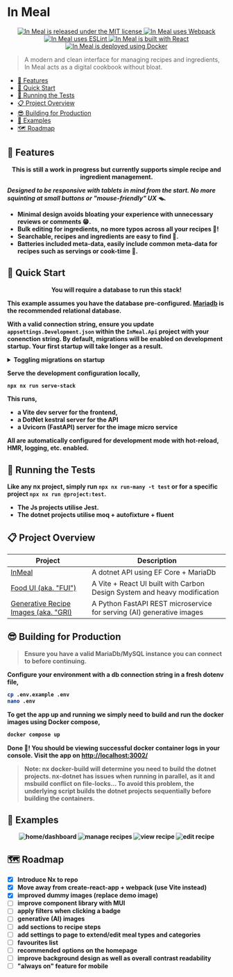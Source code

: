 # In Meal

<p align="center">
    <a href="https://github.com/albert118/InMeal/blob/master/LICENSE">
        <img src="https://img.shields.io/badge/License-MIT-yellow.svg" alt="In Meal is released under the MIT license" />
    </a>
    <a href="https://github.com/albert118/InMeal/blob/master/meal-ui/webpack.common.js">
        <img src="https://badges.aleen42.com/src/webpack.svg" alt="In Meal uses Webpack" />
    </a>
    <a href="https://github.com/albert118/InMeal/blob/master/meal-ui/README.md">
        <img src="https://badges.aleen42.com/src/eslint.svg" alt="In Meal uses ESLint" />
    </a>
    <a href="https://github.com/albert118/InMeal/blob/master/meal-ui/README.md">
        <img src="https://badges.aleen42.com/src/react.svg" alt="In Meal is built with React" />
    </a>
    <a href="https://github.com/albert118/InMeal/blob/master/meal-ui/Dockerfile">
        <img src="https://badges.aleen42.com/src/docker.svg" alt="In Meal is deployed using Docker" />
    </a>
</p>

> A modern and clean interface for managing recipes and ingredients, In Meal acts as a digital cookbook without bloat.

- [🍇 Features](#-features)
- [🎯 Quick Start](#-quick-start)
- [🧪 Running the Tests](#-running-the-tests)
- [📋️ Project Overview](#️-project-overview)
- [😎 Building for Production](#-building-for-production)
- [👀 Examples](#-examples)
- [🗺️ Roadmap](#️-roadmap)

## 🍇 Features

<p align="center">
    <b>This is still a work in progress but currently supports simple recipe and ingredient management.<b>
</p>

_Designed to be responsive with tablets in mind from the start. No more squinting at small buttons or "mouse-friendly" UX 🪤._

-   Minimal design avoids bloating your experience with unnecessary reviews or comments 😁.
-   Bulk editing for ingredients, no more typos across all your recipes 🔏!
-   Searchable, recipes and ingredients are easy to find 🔎.
-   Batteries included meta-data, easily include common meta-data for recipes such as servings or cook-time 🔋.

## 🎯 Quick Start

<p align="center">
    <b>You will require a database to run this stack!</b>
</p>

This example assumes you have the database pre-configured. [Mariadb](https://mariadb.org/) is the recommended relational database.

With a valid connection string, ensure you update `appsettings.Development.json` within the `InMeal.Api` project with
your conenction string. By default, migrations will be enabled on development startup. Your first startup will take longer
as a result.

<details>
    <summary>
        Toggling migrations on startup
    </summary>

    Simply edit the `appsettings.{EnvironmentName}.json` of your choice and set `EnableMigrationsOnStartup` as
    preferred.

</details>

Serve the development configuration locally,

```sh
npx nx run serve-stack
```

This runs,

-   a Vite dev server for the frontend,
-   a DotNet kestral server for the API
-   a Uvicorn (FastAPI) server for the image micro service

All are automatically configured for development mode with hot-reload, HMR, logging, etc. enabled.

## 🧪 Running the Tests

Like any nx project, simply run `npx nx run-many -t test` or for a specific project `npx nx run @project:test`.

-   The Js projects utilise Jest.
-   The dotnet projects utilise moq + autofixture + fluent

## 📋️ Project Overview

| Project                                                      | Description                                                              |
| ------------------------------------------------------------ | ------------------------------------------------------------------------ |
| [InMeal](./apps/InMeal.Api/README.md)                        | A dotnet API using EF Core + MariaDb                                     |
| [Food UI (aka. "FUI")](./apps/fui/README.md)                 | A Vite + React UI built with Carbon Design System and heavy modification |
| [Generative Recipe Images (aka. "GRI)](./apps/gri/README.md) | A Python FastAPI REST microservice for serving (AI) generative images    |

## 😎 Building for Production

> Ensure you have a valid MariaDb/MySQL instance you can connect to before continuing.

Configure your environment with a db connection string in a fresh dotenv file,

```sh
cp .env.example .env
nano .env
```

To get the app up and running we simply need to build and run the docker images using Docker compose,

```sh
docker compose up
```

Done 🎈! You should be viewing successful docker container logs in your console.
Visit the app on <http://localhost:3002/>

> Note: nx docker-build will determine you need to build the dotnet projects.
> nx-dotnet has issues when running in parallel, as it and msbuild conflict on file-locks...
> To avoid this problem, the underlying script builds the dotnet projects sequentially before
> building the containers.

## 👀 Examples

<p align="center">
    <img src="https://github.com/albert118/InMeal/assets/26985949/b7aa189e-63a1-44d2-a951-bcb6d800a371" alt="home/dashboard" />
    <img src="https://github.com/albert118/InMeal/assets/26985949/6d929c38-52ca-43d0-a2b8-1152e29af817" alt="manage recipes" />
    <img src="https://github.com/albert118/InMeal/assets/26985949/32d86de8-492f-45aa-bba2-94fccac126e6" alt="view recipe" />
    <img src="https://github.com/albert118/InMeal/assets/26985949/e5735d49-6dd2-4dcc-84ef-62445c18361a" alt="edit recipe" />
</p>

## 🗺️ Roadmap

-   [x] Introduce Nx to repo
-   [x] Move away from create-react-app + webpack (use Vite instead)
-   [x] improved dummy images (replace demo image)
-   [ ] improve component library with MUI
-   [ ] apply filters when clicking a badge
-   [ ] generative (AI) images
-   [ ] add sections to recipe steps
-   [ ] add settings to page to extend/edit meal types and categories
-   [ ] favourites list
-   [ ] recommended options on the homepage
-   [ ] improve background design as well as overall contrast readability
-   [ ] "always on" feature for mobile
